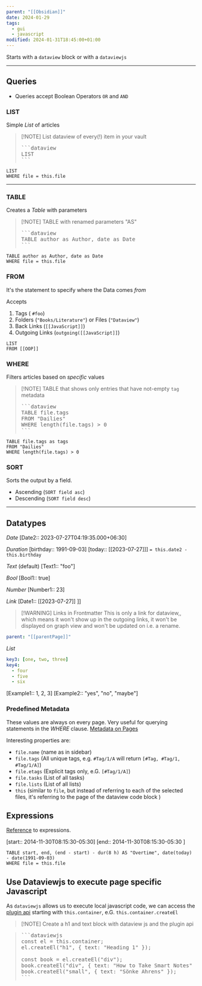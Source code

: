 ```yaml
---
parent: "[[Obsidian]]"
date: 2024-01-29
tags:
  - gui
  - javascript
modified: 2024-01-31T18:45:00+01:00
---
```


Starts with a `dataview` block or with a `dataviewjs`

---

## Queries

- Queries accept Boolean Operators `OR` and `AND`

### LIST
Simple _List_ of articles 

> [!NOTE] List dataview of every(!) item in your vault
> <pre>
> ```dataview
> LIST
> ```</pre>

```dataview
LIST
WHERE file = this.file
```

---

### TABLE
Creates a _Table_ with parameters

> [!NOTE] TABLE with renamed parameters "AS"
> <pre>
> ```dataview
> TABLE author as Author, date as Date
> ```
> </pre>
```dataview
TABLE author as Author, date as Date
WHERE file = this.file
```

### FROM
It's the statement to specify where the Data comes _from_

Accepts 
1. Tags ( `#foo`)
2. Folders (`"Books/Literature"`) or Files (`"Dataview"`)
3. Back Links (`[[JavaScript]]`)
4. Outgoing Links (`outgoing([[JavaScript]]`)

```dataview
LIST
FROM [[OOP]]
```

### WHERE
Filters articles based on _specific_ values

> [!NOTE] TABLE that shows only entries that have not-empty `tag` metadata
> <pre>
> ```dataview
> TABLE file.tags
> FROM "Dailies"
> WHERE length(file.tags) > 0
> ```
> </pre>

```dataview
TABLE file.tags as tags
FROM "Dailies"
WHERE length(file.tags) > 0

```
### SORT
Sorts the output by a field.

- Ascending (`SORT field asc`)
- Descending (`SORT field desc`)

---

## Datatypes

_Date_
[Date2:: 2023-07-27T04:19:35.000+06:30]

_Duration_
[birthday:: 1991-09-03]
[today:: [[2023-07-27]]]
`= this.date2 - this.birthday`

_Text_ (default)
[Text1:: "foo"]

_Bool_
[Bool1:: true]

_Number_
[Number1:: 23]

_Link_
[Date1:: [[2023-07-27]] ]]


> [!WARNING] Links in Frontmatter
> This is only a link for dataview,, which means it won't show up in the outgoing links, it won't be displayed on graph view and won't be updated on i.e. a rename.

```yaml
parent: "[[parentPage]]"
```

_List_
```yaml
key3: [one, two, three]
key4: 
  - four
  - five
  - six
```

[Example1:: 1, 2, 3]
[Example2:: "yes", "no", "maybe"]

### Predefined Metadata

These values are always on every page. Very useful for querying statements in the _WHERE_ clause.
[Metadata on Pages](https://blacksmithgu.github.io/obsidian-dataview/annotation/metadata-pages/)

Interesting properties are: 
- `file.name` (name as in sidebar)
- `file.tags` (All unique tags, e.g. `#Tag/1/A` will return `[#Tag, #Tag/1, #Tag/1/A]`)
- `file.etags` (Explicit tags only, e.G. `[#Tag/1/A]`)
- `file.tasks` (List of all tasks)
- `file.lists` (List of all lists)
- `this` (similar to `file`, but instead of referring to each of the selected files, it's referring to the page of the dataview code block )

## Expressions

[Reference](https://blacksmithgu.github.io/obsidian-dataview/reference/expressions/) to expressions. 

[start:: 2014-11-30T08:15:30-05:30]
[end:: 2014-11-30T08:15:30-05:30 ]


```dataview
TABLE start, end, (end - start) - dur(8 h) AS "Overtime", date(today) - date(1991-09-03)
WHERE file = this.file
```

## Use Dataviewjs to execute page specific Javascript

As `dataviewjs` allows us to execute local javascript code, we can access the [plugin api](https://docs.obsidian.md/Home) starting with `this.container`, e.G. `this.container.createEl`

> [!NOTE] Create a h1 and text block with dataview js and the plugin api

> <pre>
> ```dataviewjs
> const el = this.container;
> el.createEl("h1", { text: "Heading 1" });
> 
> const book = el.createEl("div");
> book.createEl("div", { text: "How to Take Smart Notes" });
> book.createEl("small", { text: "Sönke Ahrens" });
> ```
> </pre>